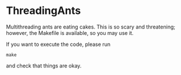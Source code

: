 # ThreadingAnts

Multithreading ants are eating cakes. This is so scary and threatening; however, the Makefile is available, so you may use it. 

If you want to execute the code, please run 

``` 
make 
``` 

and check that things are okay. 
